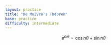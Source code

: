 ```yaml
---
layout: practice 
title: "De Moivre's Theorem"
base: practice
difficulty: intermediate
---
```


$$ e^{ni\theta}=\cos{n\theta} + \sin{n\theta} $$
